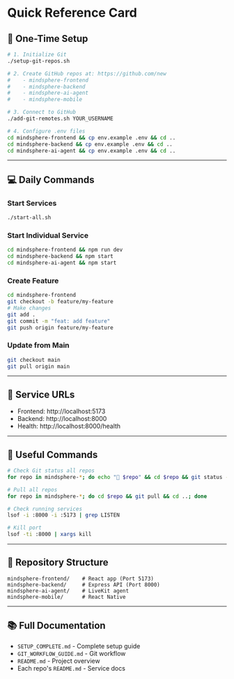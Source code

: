 # Quick Reference Card

## 🚀 One-Time Setup

```bash
# 1. Initialize Git
./setup-git-repos.sh

# 2. Create GitHub repos at: https://github.com/new
#    - mindsphere-frontend
#    - mindsphere-backend
#    - mindsphere-ai-agent
#    - mindsphere-mobile

# 3. Connect to GitHub
./add-git-remotes.sh YOUR_USERNAME

# 4. Configure .env files
cd mindsphere-frontend && cp env.example .env && cd ..
cd mindsphere-backend && cp env.example .env && cd ..
cd mindsphere-ai-agent && cp env.example .env && cd ..
```

---

## 💻 Daily Commands

### Start Services
```bash
./start-all.sh
```

### Start Individual Service
```bash
cd mindsphere-frontend && npm run dev
cd mindsphere-backend && npm start
cd mindsphere-ai-agent && npm start
```

### Create Feature
```bash
cd mindsphere-frontend
git checkout -b feature/my-feature
# Make changes
git add .
git commit -m "feat: add feature"
git push origin feature/my-feature
```

### Update from Main
```bash
git checkout main
git pull origin main
```

---

## 📍 Service URLs

- Frontend: http://localhost:5173
- Backend: http://localhost:8000
- Health: http://localhost:8000/health

---

## 🔧 Useful Commands

```bash
# Check Git status all repos
for repo in mindsphere-*; do echo "📁 $repo" && cd $repo && git status -s && cd ..; done

# Pull all repos
for repo in mindsphere-*; do cd $repo && git pull && cd ..; done

# Check running services
lsof -i :8000 -i :5173 | grep LISTEN

# Kill port
lsof -ti :8000 | xargs kill
```

---

## 📁 Repository Structure

```
mindsphere-frontend/    # React app (Port 5173)
mindsphere-backend/     # Express API (Port 8000)
mindsphere-ai-agent/    # LiveKit agent
mindsphere-mobile/      # React Native
```

---

## 📚 Full Documentation

- `SETUP_COMPLETE.md` - Complete setup guide
- `GIT_WORKFLOW_GUIDE.md` - Git workflow
- `README.md` - Project overview
- Each repo's `README.md` - Service docs

